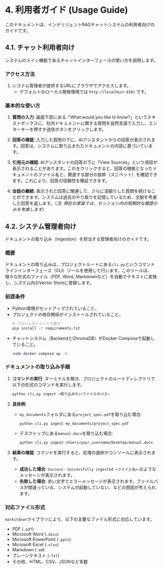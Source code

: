 # 4. 利用者ガイド (Usage Guide)

このドキュメントは、インテリジェントRAGチャットシステムの利用者向けのガイドです。

## 4.1. チャット利用者向け

システムのメイン機能であるチャットインターフェースの使い方を説明します。

### アクセス方法

1.  システム管理者が提供するURLにブラウザでアクセスします。
    -   デフォルトのローカル開発環境では `http://localhost:8501` です。

### 基本的な使い方

1.  **質問の入力**:
    画面下部にある「What would you like to know?」というテキストボックスに、社内ドキュメントに関する質問を自然言語で入力し、エンターキーを押すか送信ボタンをクリックします。

2.  **回答の確認**:
    入力した質問の下に、AIアシスタントからの回答が表示されます。回答は、システムに取り込まれたドキュメントの内容に基づいています。

3.  **引用元の確認**:
    AIアシスタントの回答の下に「View Sources」という項目が表示されることがあります。これをクリックすると、回答の根拠となったドキュメントのファイル名と、関連する部分の抜粋（スニペット）を確認できます。これにより、回答の信頼性を検証できます。

4.  **会話の継続**:
    表示された回答に関連して、さらに深掘りした質問を続けることができます。システムは過去のやり取りを記憶しているため、文脈を考慮した回答を返します。（*注: 現在の実装では、セッション内の短期的な履歴のみを考慮します*）

## 4.2. システム管理者向け

ドキュメントの取り込み（Ingestion）を担当する管理者向けのガイドです。

### 概要

ドキュメントの取り込みは、プロジェクトルートにある`cli.py`というコマンドラインインターフェース（CLI）ツールを使用して行います。このツールは、様々な形式のファイル（PDF, Word, Markdownなど）を自動でテキストに変換し、システム内のVector Storeに登録します。

### 前提条件

-   Python環境がセットアップされていること。
-   プロジェクトの依存関係がインストールされていること。
    ```bash
    # プロジェクトルートで実行
    pip install -r requirements.txt
    ```
-   チャットシステム（BackendとChromaDB）がDocker Composeで起動していること。
    ```bash
    sudo docker compose up -d
    ```

### ドキュメントの取り込み手順

1.  **コマンドの実行**:
    ターミナルを開き、プロジェクトのルートディレクトリで以下の形式のコマンドを実行します。

    ```bash
    python cli.py ingest <取り込みたいファイルのパス>
    ```

2.  **具体例**:
    -   `my_documents`フォルダにある`project_spec.pdf`を取り込む場合:
        ```bash
        python cli.py ingest my_documents/project_spec.pdf
        ```
    -   デスクトップにある`manual.docx`を取り込む場合:
        ```bash
        python cli.py ingest /Users/your_username/Desktop/manual.docx
        ```

3.  **結果の確認**:
    コマンドを実行すると、処理の進捗がコンソールに表示されます。
    -   **成功した場合**: `Success: Successfully ingested <ファイル名>` のようなメッセージが表示されます。
    -   **失敗した場合**: 赤い文字でエラーメッセージが表示されます。ファイルパスが間違っている、システムが起動していない、などの原因が考えられます。

### 対応ファイル形式

`markitdown`ライブラリにより、以下の主要なファイル形式に対応しています。

-   PDF (`.pdf`)
-   Microsoft Word (`.docx`)
-   Microsoft PowerPoint (`.pptx`)
-   Microsoft Excel (`.xlsx`)
-   Markdown (`.md`)
-   プレーンテキスト (`.txt`)
-   その他、HTML、CSV、JSONなど多数
